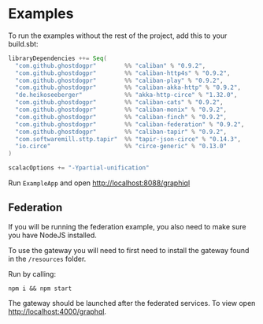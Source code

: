 # Examples

To run the examples without the rest of the project, add this to your build.sbt:

```scala
libraryDependencies ++= Seq(
  "com.github.ghostdogpr"        %% "caliban" % "0.9.2",
  "com.github.ghostdogpr"        %% "caliban-http4s" % "0.9.2",
  "com.github.ghostdogpr"        %% "caliban-play" % "0.9.2",
  "com.github.ghostdogpr"        %% "caliban-akka-http" % "0.9.2",
  "de.heikoseeberger"            %% "akka-http-circe" % "1.32.0",
  "com.github.ghostdogpr"        %% "caliban-cats" % "0.9.2",
  "com.github.ghostdogpr"        %% "caliban-monix" % "0.9.2",
  "com.github.ghostdogpr"        %% "caliban-finch" % "0.9.2",
  "com.github.ghostdogpr"        %% "caliban-federation" % "0.9.2",
  "com.github.ghostdogpr"        %% "caliban-tapir" % "0.9.2",
  "com.softwaremill.sttp.tapir"  %% "tapir-json-circe" % "0.14.3",
  "io.circe"                     %% "circe-generic" % "0.13.0"
)

scalacOptions += "-Ypartial-unification"
```

Run `ExampleApp` and open [http://localhost:8088/graphiql](http://localhost:8088/graphiql)

## Federation

If you will be running the federation example, you also need to make sure you have NodeJS installed.

To use the gateway you will need to first need to install the gateway found in the `/resources` folder.

Run by calling:

```
npm i && npm start
```

The gateway should be launched after the federated services. To view open [http://localhost:4000/graphql](http://localhost:4000/graphql).


